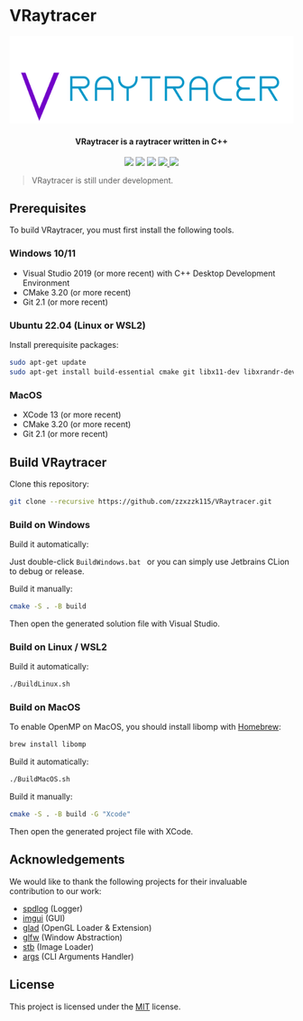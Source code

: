 # VRaytracer

<div align="center">
    <img src="./Docs/Media/Logo.svg" />
</div>
<h4 align="center">
  <strong>VRaytracer</strong> is a raytracer written in C++
</h4>

<p align="center">
    <a href="https://github.com/zzxzzk115/VRaytracer/actions" alt="CI-Windows">
        <img src="https://img.shields.io/github/actions/workflow/status/zzxzzk115/VRaytracer/BuildWindows.yml?branch=master&label=CI-Windows&logo=github" /></a>
    <a href="https://github.com/zzxzzk115/VRaytracer/actions" alt="CI-Linux">
        <img src="https://img.shields.io/github/actions/workflow/status/zzxzzk115/VRaytracer/BuildLinux.yml?branch=master&label=CI-Linux&logo=github" /></a>
    <a href="https://github.com/zzxzzk115/VRaytracer/actions" alt="CI-MacOS">
        <img src="https://img.shields.io/github/actions/workflow/status/zzxzzk115/VRaytracer/BuildMacOS.yml?branch=master&label=CI-MacOS&logo=github" /></a>
    <a href="https://github.com/zzxzzk115/VRaytracer/issues" alt="GitHub Issues">
        <img src="https://img.shields.io/github/issues/zzxzzk115/VRaytracer">
    </a>
    <a href="https://github.com/zzxzzk115/VRaytracer/blob/master/LICENSE" alt="GitHub">
        <img src="https://img.shields.io/github/license/zzxzzk115/VRaytracer">
    </a>
</p>

> VRaytracer is still under development.

## Prerequisites

To build VRaytracer, you must first install the following tools.

### Windows 10/11

- Visual Studio 2019 (or more recent) with C++ Desktop Development Environment
- CMake 3.20 (or more recent)
- Git 2.1 (or more recent)

### Ubuntu 22.04 (Linux or WSL2)

Install prerequisite packages:

```bash
sudo apt-get update
sudo apt-get install build-essential cmake git libx11-dev libxrandr-dev libxinerama-dev libxcursor-dev libxi-dev mesa-common-dev
```

### MacOS

- XCode 13 (or more recent)
- CMake 3.20 (or more recent)
- Git 2.1 (or more recent)

## Build VRaytracer

Clone this repository:

```bash
git clone --recursive https://github.com/zzxzzk115/VRaytracer.git
```

### Build on Windows

Build it automatically:

Just double-click `BuildWindows.bat ` or you can simply use Jetbrains CLion to debug or release.

Build it manually:

```bash
cmake -S . -B build
```

Then open the generated solution file with Visual Studio.

### Build on Linux / WSL2

Build it automatically:

```bash
./BuildLinux.sh
```

### Build on MacOS

To enable OpenMP on MacOS, you should install libomp with [Homebrew](https://brew.sh/):

```bash
brew install libomp
```

Build it automatically:

```bash
./BuildMacOS.sh
```

Build it manually:

```bash
cmake -S . -B build -G "Xcode"
```

Then open the generated project file with XCode.

## Acknowledgements

We would like to thank the following projects for their invaluable contribution to our work:

- [spdlog](https://github.com/gabime/spdlog) (Logger)
- [imgui](https://github.com/ocornut/imgui) (GUI)
- [glad](https://github.com/Dav1dde/glad) (OpenGL Loader & Extension)
- [glfw](https://github.com/glfw/glfw) (Window Abstraction)
- [stb](https://github.com/nothings/stb) (Image Loader)
- [args](https://github.com/Taywee/args) (CLI Arguments Handler)

## License

This project is licensed under the [MIT](https://github.com/zzxzzk115/VRaytracer/blob/master/LICENSE) license.

